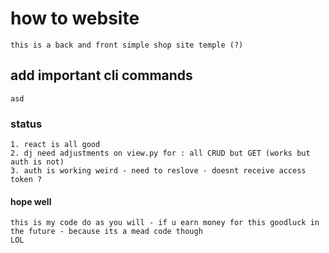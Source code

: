 # how to website
    this is a back and front simple shop site temple (?) 

## add important cli commands 
    asd

### status
    1. react is all good 
    2. dj need adjustments on view.py for : all CRUD but GET (works but auth is not)
    3. auth is working weird - need to reslove - doesnt receive access token ? 


#### hope well 
    this is my code do as you will - if u earn money for this goodluck in the future - because its a mead code though  
    LOL
